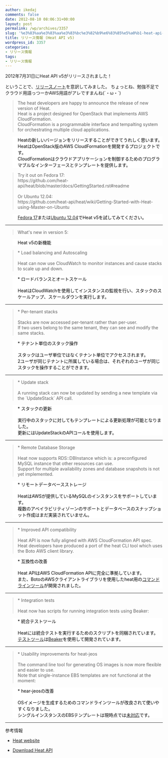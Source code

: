 ```yaml
---
author: ikedaj
comments: false
date: 2012-08-10 08:06:31+00:00
layout: post
permalink: /wp/archives/3357
slug: '%e3%83%aa%e3%83%aa%e3%83%bc%e3%82%b9%e6%83%85%e5%a0%b1-heat-api-v5'
title: リリース情報 (Heat API v5)
wordpress_id: 3357
categories:
- リリース情報
tags:
- リリース情報
---
```


2012年7月31日にHeat API v5がリリースされました！

ということで、[リリースノート](http://lists.heat-api.org/pipermail/discuss/2012-July/000189.html)を意訳してみました。
ちょっとね、勉強不足でクラウド用語っつーかAWS用語がアレですまんね(´・ω・`)
  



<blockquote>
The heat developers are happy to announce the release of new version of Heat.<br>
Heat is a project designed for OpenStack that implements AWS CloudFormation. <br>
CloudFormation is a programmable interface and tempalting system for orchestrating multiple cloud applications.<br>
</blockquote>




<blockquote style="background-color:white;border-color:white;color:black;">
Heatの新しいバージョンをリリースすることができてうれしく思います。<br>
HeatはOpenStack版のAWS CloudFormationを開発するプロジェクトです。<br>
CloudFormationはクラウドアプリケーションを制御するためのプログラマブルなインターフェースとテンプレートを提供します。<br>
</blockquote>




<blockquote>
Try it out on Fedora 17:<br>
https://github.com/heat-api/heat/blob/master/docs/GettingStarted.rst#readme<br>
<br>
Or Ubuntu 12.04:<br>
https://github.com/heat-api/heat/wiki/Getting-Started-with-Heat-using-Master-on-Ubuntu<br>
</blockquote>




<blockquote style="background-color:white;border-color:white;color:black;">
<a href="https://github.com/heat-api/heat/blob/master/docs/GettingStarted.rst#readme" target="_blank">Fedora 17</a>または<a href="https://github.com/heat-api/heat/wiki/Getting-Started-with-Heat-using-Master-on-Ubuntu" target="_blank">Ubuntu 12.04</a>でHeat v5を試してみてください。<br>
</blockquote>




* * *




<blockquote>
What's new in version 5:<br>
</blockquote>




<blockquote style="background-color:white;border-color:white;color:black;">
Heat v5の新機能<br>
</blockquote>




<blockquote>
* Load balancing and Autoscaling<br>
<br>
Heat can now use CloudWatch to monitor instances and cause stacks to scale up and down.<br>
</blockquote>




<blockquote style="background-color:white;border-color:white;color:black;">
* ロードバランスとオートスケール<br>
<br>
HeatはCloudWatchを使用してインスタンスの監視を行い、スタックのスケールアップ、スケールダウンを実行します。<br>
</blockquote>




* * *




<blockquote>
* Per-tenant stacks<br>
<br>
Stacks are now accessed per-tenant rather than per-user. <br>
If two users belong to the same tenant, they can see and modify the same stacks.<br>
</blockquote>




<blockquote style="background-color:white;border-color:white;color:black;">
* テナント単位のスタック操作<br>
<br>
スタックはユーザ単位ではなくテナント単位でアクセスされます。<br>
2ユーザが同じテナントに所属している場合は、それぞれのユーザが同じスタックを操作することができます。<br>
</blockquote>




* * *




<blockquote>
* Update stack<br>
<br>
A running stack can now be updated by sending a new template via the `UpdateStack` API call.<br>
</blockquote>




<blockquote style="background-color:white;border-color:white;color:black;">
* スタックの更新<br>
<br>
実行中のスタックに対してもテンプレートによる更新処理が可能となりました。<br>
更新にはUpdateStackのAPIコールを使用します。<br>
</blockquote>




* * *




<blockquote>
* Remote Database Storage<br>
<br>
Heat now supports RDS::DBInstance which is: a preconfigured MySQL instance that other resources can use. <br>
Support for multiple availability zones and database snapshots is not yet implemented.<br>
</blockquote>




<blockquote style="background-color:white;border-color:white;color:black;">
* リモートデータベースストレージ<br>
<br>
HeatはAWSが提供しているMySQLのインスタンスをサポートしています。<br>
複数のアベイラビリティゾーンのサポートとデータベースのスナップショット作成はまだ実装されていません。<br>
</blockquote>




* * *




<blockquote>
* Improved API compatibility<br>
<br>
Heat API is now fully aligned with AWS CloudFormation API spec.  <br>
Heat developers have produced a port of the heat CLI tool which uses the Boto AWS client library.<br>
</blockquote>




<blockquote style="background-color:white;border-color:white;color:black;">
* 互換性の改善<br>
<br>
Heat APIはAWS CloudFormation APIに完全に準拠しています。<br>
また、BotoのAWSクライアントライブラリを使用したheat用の<a href="https://github.com/heat-api/heat/wiki/Heat-CLI-Boto-migration-&-API-rework" target="_blank">コマンドラインツール</a>が開発されました。<br>
</blockquote>




* * *




<blockquote>
* Integration tests<br>
<br>
Heat now has scripts for running integration tests using Beaker:<br>
</blockquote>




<blockquote style="background-color:white;border-color:white;color:black;">
* 統合テストツール<br>
<br>
Heatには統合テストを実行するためのスクリプトを同梱されています。<br>
<a href="https://github.com/heat-api/heat-integration-tests#heat-integration-tests" target="_blank">テストツール</a>は<a href="http://beaker-project.org" target="_blank">Beaker</a>を使用して開発されています。<br>
</blockquote>




* * *




<blockquote>
* Usability improvements for heat-jeos<br>
<br>
The command line tool for generating OS images is now more flexible and easier to use.<br>
Note that single-instance EBS templates are not functional at the moment:<br>
</blockquote>




<blockquote style="background-color:white;border-color:white;color:black;">
* hear-jeosの改善<br>
<br>
OSイメージを生成するためのコマンドラインツールが改良されて使いやすくなりました。<br>
シングルインスタンスのEBSテンプレートは現時点では<a href="https://github.com/heat-api/heat/issues/185" target="_blank">未対応</a>です。<br>
</blockquote>




* * *


  

参考情報




  * [Heat website](http://heat-api.org/)



  * [Download Heat API](https://github.com/heat-api/heat/downloads)



